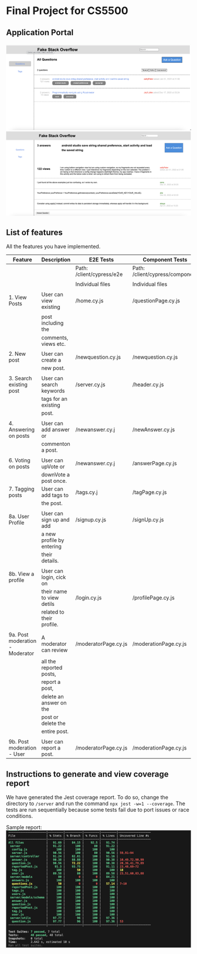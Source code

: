 # Final Project for CS5500

## Application Portal 

![Alt text](images/Image1.png)
![Alt text](images/Image2.png)

## List of features

All the features you have implemented.

| Feature                         | Description               | E2E Tests                 | Component Tests                 | Jest Tests            |
| ------------------------------- | ------------------------- | ------------------------- | ------------------------------- | --------------------- |
|                                 |                           | Path: /client/cypress/e2e | Path: /client/cypress/component | Path: /server/tests   |
|                                 |                           |                           |                                 |                       |
|                                 |                           | Individual files          | Individual files                | Individual files      |
|                                 |                           |                           |                                 |                       |
| 1. View Posts                   | User can view existing    | /home.cy.js               | /questionPage.cy.js             | /question.test.js     |
|                                 |                           |                           |                                 |                       |
|                                 | post including the        |                           |                                 |                       |
|                                 | comments, views etc.      |                           |                                 |                       |
|                                 |                           |                           |                                 |                       |
| 2. New post                     | User can create a         | /newquestion.cy.js        | /newquestion.cy.js              | /newQuestion.test.js  |
|                                 | new post.                 |                           |                                 |                       |
|                                 |                           |                           |                                 |                       |
| 3. Search existing post         | User can search keywords  | /server.cy.js             | /header.cy.js                   | /server.test.js       |
|                                 | tags for an existing      |                           |                                 |                       |
|                                 | post.                     |                           |                                 |                       |
|                                 |                           |                           |                                 |                       |
| 4. Answering on posts           | User can add answer or    | /newanswer.cy.j           | /newAnswer.cy.js                | /newAnswer.test.js    |
|                                 | commenton a post.         |                           |                                 |                       |
|                                 |                           |                           |                                 |                       |
| 6. Voting on posts              | User can upVote or        | /newanswer.cy.j           | /answerPage.cy.js               | /newAnswer.test.js    |
|                                 | downVote a post once.     |                           |                                 |                       |
| 7. Tagging posts                | User can add tags to      | /tags.cy.j                | /tagPage.cy.js                  |                       |
|                                 | the post.                 |                           |                                 | /tags.test.js         |
|                                 |                           |                           |                                 |                       |
| 8a. User Profile                | User can sign up and add  | /signup.cy.js             | /signUp.cy.js                   | /user.test.js         |
|                                 | a new profile by entering |                           |                                 |                       |
|                                 | their details.            |                           |                                 |                       |
|                                 |                           |                           |                                 |                       |
| 8b. View a profile              | User can login, cick on   |                           |                                 |                       |
|                                 | their name to view detils | /login.cy.js              | /profilePage.cy.js              | /user.test.js         |
|                                 | related to their profile. |                           |                                 |                       |
|                                 |                           |                           |                                 |                       |
| 9a. Post moderation - Moderator | A moderator can review    | /moderatorPage.cy.js      | /moderationPage.cy.js           | /reportedPost.test.js |
|                                 | all the reported posts,   |                           |                                 |                       |
|                                 | report a post,            |                           |                                 |                       |
|                                 | delete an answer on the   |                           |                                 |                       |
|                                 | post or delete the        |                           |                                 |                       |
|                                 | entire post.              |                           |                                 |                       |
|                                 |                           |                           |                                 |                       |
| 9b. Post moderation - User      | User can report a post.   | /moderatorPage.cy.js      | /moderationPage.cy.js           | /reportedPost.test.js |

## Instructions to generate and view coverage report

We have generated the Jest coverage report. To do so, change the directory to `/server` and run the command `npx jest -w=1 --coverage`. The tests are run sequentially because some tests fail due to port issues or race conditions.

Sample report:
![Alt text](images/image.png)

